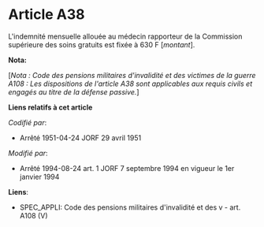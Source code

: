 # Article A38

L'indemnité mensuelle allouée au médecin rapporteur de la Commission supérieure des soins gratuits est fixée à 630 F
[*montant*].

**Nota:**

[*Nota : Code des pensions militaires d'invalidité et des victimes de la guerre A108 : Les dispositions de l'article A38 sont
applicables aux requis civils et engagés au titre de la défense passive.*]

**Liens relatifs à cet article**

_Codifié par_:

  - Arrêté 1951-04-24 JORF 29 avril 1951

_Modifié par_:

  - Arrêté 1994-08-24 art. 1 JORF 7 septembre 1994 en vigueur le 1er janvier 1994

**Liens**:

  - SPEC_APPLI: Code des pensions militaires d'invalidité et des v - art. A108 (V)
